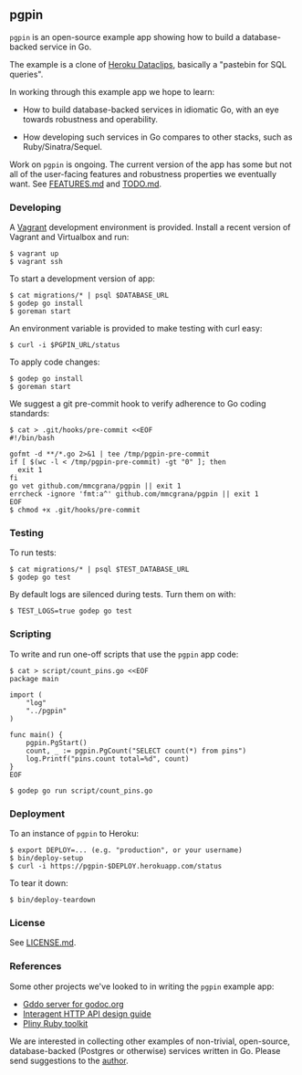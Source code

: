 ## pgpin

`pgpin` is an open-source example app showing how to build
a database-backed service in Go.

The example is a clone of [Heroku Dataclips](https://dataclips.heroku.com),
basically a "pastebin for SQL queries".

In working through this example app we hope to learn:

* How to build database-backed services in idiomatic Go, with an
  eye towards robustness and operability.

* How developing such services in Go compares to other
  stacks, such as Ruby/Sinatra/Sequel.

Work on `pgpin` is ongoing. The current version of the app has some
but not all of the user-facing features and robustness properties we
eventually want. See [FEATURES.md](FEATURES.md) and
[TODO.md](TODO.md).

### Developing

A [Vagrant](http://www.vagrantup.com/) development
environment is provided. Install a recent version of Vagrant
and Virtualbox and run:

```console
$ vagrant up
$ vagrant ssh
```

To start a development version of app:

```console
$ cat migrations/* | psql $DATABASE_URL
$ godep go install
$ goreman start
```

An environment variable is provided to make testing with
curl easy:

```console
$ curl -i $PGPIN_URL/status
```

To apply code changes:

```console
$ godep go install
$ goreman start
```

We suggest a git pre-commit hook to verify adherence to Go coding
standards:

```console
$ cat > .git/hooks/pre-commit <<EOF
#!/bin/bash

gofmt -d **/*.go 2>&1 | tee /tmp/pgpin-pre-commit
if [ $(wc -l < /tmp/pgpin-pre-commit) -gt "0" ]; then
  exit 1
fi
go vet github.com/mmcgrana/pgpin || exit 1
errcheck -ignore 'fmt:a^' github.com/mmcgrana/pgpin || exit 1
EOF
$ chmod +x .git/hooks/pre-commit
```

### Testing

To run tests:

```console
$ cat migrations/* | psql $TEST_DATABASE_URL
$ godep go test
```

By default logs are silenced during tests. Turn them on
with:

```console
$ TEST_LOGS=true godep go test
```

### Scripting

To write and run one-off scripts that use the `pgpin` app code:

```console
$ cat > script/count_pins.go <<EOF
package main

import (
	"log"
	"../pgpin"
)

func main() {
    pgpin.PgStart()
    count, _ := pgpin.PgCount("SELECT count(*) from pins")
    log.Printf("pins.count total=%d", count)
}
EOF

$ godep go run script/count_pins.go
```

### Deployment

To an instance of `pgpin` to Heroku:

```console
$ export DEPLOY=... (e.g. "production", or your username)
$ bin/deploy-setup
$ curl -i https://pgpin-$DEPLOY.herokuapp.com/status
```

To tear it down:

```console
$ bin/deploy-teardown
```

### License

See [LICENSE.md](LICENSE.md).

### References

Some other projects we've looked to in writing the `pgpin`
example app:

* [Gddo server for godoc.org](https://github.com/golang/gddo)
* [Interagent HTTP API design guide](https://github.com/interagent/http-api-design)
* [Pliny Ruby toolkit](https://github.com/interagent/pliny)

We are interested in collecting other examples of non-trivial,
open-source, database-backed (Postgres or otherwise) services
written in Go. Please send suggestions to the
[author](https://twitter.com/mmcgrana).
